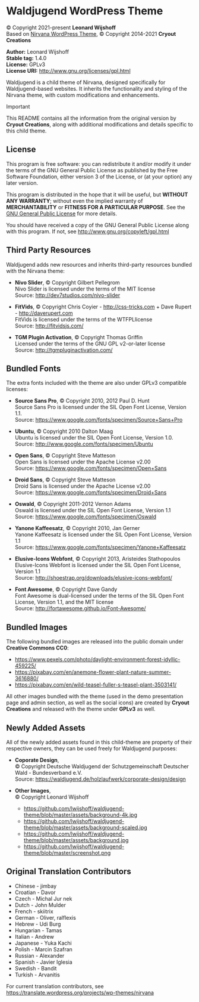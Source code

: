 # Waldjugend WordPress Theme
&copy; Copyright 2021-present **Leonard Wijshoff** \
Based on [Nirvana WordPress Theme](https://www.cryoutcreations.eu/wordpress-themes/nirvana), &copy; Copyright 2014-2021 **Cryout Creations**

**Author:** Leonard Wijshoff \
**Stable tag:** 1.4.0 \
**License:** GPLv3 \
**License URI:** http://www.gnu.org/licenses/gpl.html 

Waldjugend is a child theme of Nirvana, designed specifically for Waldjugend-based websites. It inherits the functionality and styling of the Nirvana theme, with custom modifications and enhancements.

> [!IMPORTANT]
> This README contains all the information from the original version by **Cryout Creations**, along with additional modifications and details specific to this child theme.

## License

This program is free software: you can redistribute it and/or modify
it under the terms of the GNU General Public License as published by
the Free Software Foundation, either version 3 of the License, or
(at your option) any later version.

This program is distributed in the hope that it will be useful,
but **WITHOUT ANY WARRANTY**; without even the implied warranty of
**MERCHANTABILITY** or **FITNESS FOR A PARTICULAR PURPOSE**.  See the
[GNU General Public License](http://www.gnu.org/copyleft/gpl.html) for more details.

You should have received a copy of the GNU General Public License
along with this program. If not, see http://www.gnu.org/copyleft/gpl.html

## Third Party Resources

Waldjugend adds new resources and inherits third-party resources bundled with the Nirvana theme:

- **Nivo Slider**, &copy; Copyright Gilbert Pellegrom \
    Nivo Slider is licensed under the terms of the MIT license \
    Source: http://dev7studios.com/nivo-slider

- **FitVids**, &copy; Copyright Chris Coyier - http://css-tricks.com + Dave Rupert - http://daverupert.com \
    FitVids is licensed under the terms of the WTFPLlicense \
    Source: http://fitvidsjs.com/

- **TGM Plugin Activation**, &copy; Copyright Thomas Griffin \
    Licensed under the terms of the GNU GPL v2-or-later license \
    Source: http://tgmpluginactivation.com/

## Bundled Fonts

The extra fonts included with the theme are also under GPLv3 compatible licenses:

- **Source Sans Pro**, &copy; Copyright 2010, 2012 Paul D. Hunt \
    Source Sans Pro is licensed under the SIL Open Font License, Version 1.1. \
    Source: https://www.google.com/fonts/specimen/Source+Sans+Pro

- **Ubuntu**, &copy; Copyright 2010 Dalton Maag \
    Ubuntu is licensed under the SIL Open Font License, Version 1.0. \
    Source: http://www.google.com/fonts/specimen/Ubuntu

- **Open Sans**, &copy; Copyright Steve Matteson \
    Open Sans is licensed under the Apache License v2.00 \
    Source: https://www.google.com/fonts/specimen/Open+Sans

- **Droid Sans**, &copy; Copyright Steve Matteson \
    Droid Sans is licensed under the Apache License v2.00 \
    Source: https://www.google.com/fonts/specimen/Droid+Sans

- **Oswald**, &copy; Copyright 2011-2012 Vernon Adams \
    Oswald is licensed under the SIL Open Font License, Version 1.1 \
    Source: https://www.google.com/fonts/specimen/Oswald

- **Yanone Kaffeesatz**, &copy; Copyright 2010, Jan Gerner \
    Yanone Kaffeesatz is licensed under the SIL Open Font License, Version 1.1 \
    Source: https://www.google.com/fonts/specimen/Yanone+Kaffeesatz

- **Elusive-Icons Webfont**, &copy; Copyright 2013, Aristeides Stathopoulos \
    Elusive-Icons Webfont is licensed under the SIL Open Font License, Version 1.1 \
    Source: http://shoestrap.org/downloads/elusive-icons-webfont/

- **Font Awesome**, &copy; Copyright Dave Gandy \
    Font Awesome is dual-licensed under the terms of the SIL Open Font License, Version 1.1, and the MIT license \
    Source: http://fortawesome.github.io/Font-Awesome/

## Bundled Images

The following bundled images are released into the public domain under **Creative Commons CC0**:
- https://www.pexels.com/photo/daylight-environment-forest-idyllic-459225/
- https://pixabay.com/en/anemone-flower-plant-nature-summer-3616880/
- https://pixabay.com/en/wild-teasel-fuller-s-teasel-plant-3503141/

All other images bundled with the theme (used in the demo presentation page and admin section, as well as the social icons) are created by **Cryout Creations** and released with the theme under **GPLv3** as well.

## Newly Added Assets

All of the newly added assets found in this child-theme are property of their respective owners, they can be used freely for Waldjugend purposes:

- **Coporate Design**, \
    &copy; Copyright Deutsche Waldjugend der Schutzgemeinschaft Deutscher Wald - Bundesverband e.V. \
    Source: https://waldjugend.de/holzlaufwerk/corporate-design/design

- **Other Images**, \
    &copy; Copyright Leonard Wijshoff
    - https://github.com/lwijshoff/waldjugend-theme/blob/master/assets/background-4k.jpg
    - https://github.com/lwijshoff/waldjugend-theme/blob/master/assets/background-scaled.jpg
    - https://github.com/lwijshoff/waldjugend-theme/blob/master/assets/background.jpg
    - https://github.com/lwijshoff/waldjugend-theme/blob/master/screenshot.png

## Original Translation Contributors

- Chinese - jimbay
- Croatian - Davor
- Czech - Michal Jur nek
- Dutch - John Mulder
- French - skiitrix
- German - Oliver, ralflexis
- Hebrew - Udi Burg
- Hungarian - Tamas
- Italian - Andrew
- Japanese - Yuka Kachi
- Polish - Marcin Szafran
- Russian - Alexander
- Spanish - Javier Iglesia
- Swedish - Bandit
- Turkish - Arvanitis

For current translation contributors, see https://translate.wordpress.org/projects/wp-themes/nirvana